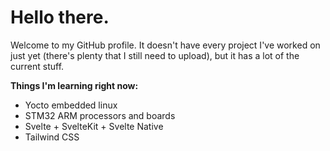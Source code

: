 # Hello there.

Welcome to my GitHub profile. It doesn't have every project I've worked on just yet (there's plenty that I still need to upload), but it has a lot of the current stuff.

**Things I'm learning right now:**
 - Yocto embedded linux
 - STM32 ARM processors and boards
 - Svelte + SvelteKit + Svelte Native
 - Tailwind CSS
